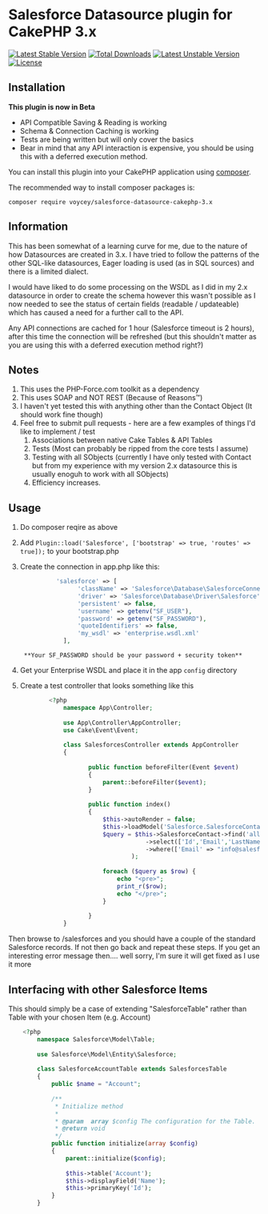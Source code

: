 # Salesforce Datasource plugin for CakePHP 3.x
[![Latest Stable Version](https://poser.pugx.org/voycey/salesforce-datasource-cakephp-3.x/v/stable)](https://packagist.org/packages/voycey/salesforce-datasource-cakephp-3.x) [![Total Downloads](https://poser.pugx.org/voycey/salesforce-datasource-cakephp-3.x/downloads)](https://packagist.org/packages/voycey/salesforce-datasource-cakephp-3.x) [![Latest Unstable Version](https://poser.pugx.org/voycey/salesforce-datasource-cakephp-3.x/v/unstable)](https://packagist.org/packages/voycey/salesforce-datasource-cakephp-3.x) [![License](https://poser.pugx.org/voycey/salesforce-datasource-cakephp-3.x/license)](https://packagist.org/packages/voycey/salesforce-datasource-cakephp-3.x)

## Installation

**This plugin is now in Beta**

* API Compatible Saving & Reading is working
* Schema & Connection Caching is working
* Tests are being written but will only cover the basics
* Bear in mind that any API interaction is expensive, you should be using this with a deferred execution method.
 
 
    
You can install this plugin into your CakePHP application using [composer](http://getcomposer.org).

The recommended way to install composer packages is:

```
composer require voycey/salesforce-datasource-cakephp-3.x
```

## Information

This has been somewhat of a learning curve for me, due to the nature of how Datasources are created in 3.x.
I have tried to follow the patterns of the other SQL-like datasources, Eager loading is used (as in SQL sources) and there is a limited dialect.

I would have liked to do some processing on the WSDL as I did in my 2.x datasource in order to create the schema however this wasn't possible as
I now needed to see the status of certain fields (readable / updateable) which has caused a need for a further call to the API.

Any API connections are cached for 1 hour (Salesforce timeout is 2 hours), after this time the connection will be refreshed 
(but this shouldn't matter as you are using this with a deferred execution method right?)

## Notes

1. This uses the PHP-Force.com toolkit as a dependency
2. This uses SOAP and NOT REST (Because of Reasons™)
3. I haven't yet tested this with anything other than the Contact Object (It should work fine though)
4. Feel free to submit pull requests - here are a few examples of things I'd like to implement / test
    1. Associations between native Cake Tables & API Tables
    2. Tests (Most can probably be ripped from the core tests I assume)
    3. Testing with all SObjects (currently I have only tested with Contact but from my experience with my version 2.x datasource this is usually enoguh to work with all SObjects)
    4. Efficiency increases.
    
    
    
    
## Usage

1. Do composer reqire as above
2. Add ```Plugin::load('Salesforce', ['bootstrap' => true, 'routes' => true]);``` to your bootstrap.php
3. Create the connection in app.php like this:

    ```php
              'salesforce' => [
                    'className' => 'Salesforce\Database\SalesforceConnection',
                    'driver' => 'Salesforce\Database\Driver\Salesforce',
                    'persistent' => false,
                    'username' => getenv("SF_USER"),
                    'password' => getenv("SF_PASSWORD"),
                    'quoteIdentifiers' => false,
                    'my_wsdl' => 'enterprise.wsdl.xml'
                ],
    ```

        **Your SF_PASSWORD should be your password + security token**
 
4. Get your Enterprise WSDL and place it in the app ```config``` directory
5. Create a test controller that looks something like this

    ```php
            <?php
                namespace App\Controller;
                   
                use App\Controller\AppController;
                use Cake\Event\Event;
                   
                class SalesforcesController extends AppController 
                {
                   
                       public function beforeFilter(Event $event)
                       {
                           parent::beforeFilter($event);
                       }
                       
                       public function index()
                       {
                           $this->autoRender = false;
                           $this->loadModel('Salesforce.SalesforceContact');
                           $query = $this->SalesforceContact->find('all')
                                       ->select(['Id','Email','LastName'])
                                       ->where(['Email' => "info@salesforce.com"]
                                   );
                   
                           foreach ($query as $row) {
                               echo "<pre>";
                               print_r($row);
                               echo "</pre>";
                           }
                   
                       }
                }
    ```        


Then browse to /salesforces and you should have a couple of the standard Salesforce records. If not then go back and repeat these steps. If you get an interesting error message then.... well sorry, I'm sure it will get fixed as I use it more

## Interfacing with other Salesforce Items

This should simply be a case of extending "SalesforceTable" rather than Table with your chosen Item (e.g. Account)

```php
    <?php
        namespace Salesforce\Model\Table;
        
        use Salesforce\Model\Entity\Salesforce;
        
        class SalesforceAccountTable extends SalesforcesTable
        {
            public $name = "Account";
        
            /**
             * Initialize method
             *
             * @param  array $config The configuration for the Table.
             * @return void
             */
            public function initialize(array $config)
            {
                parent::initialize($config);
        
                $this->table('Account');
                $this->displayField('Name');
                $this->primaryKey('Id');
            }
        }
```